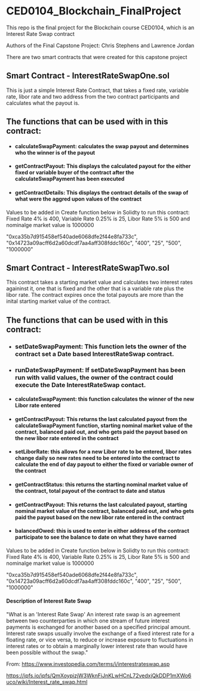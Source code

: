 # CED0104_Blockchain_FinalProject
This repo is the final project for the Blockchain course CED0104, which is an Interest Rate Swap contract

Authors of the Final Capstone Project:
Chris Stephens and Lawrence Jordan

There are two smart contracts that were created for this capstone project

## Smart Contract - InterestRateSwapOne.sol
This is just a simple Interest Rate Contract, that takes a fixed rate, variable rate, libor rate and two address from the two contract participants and calculates what the payout is.

  ## The functions that can be used with in this contract:
 * #### calculateSwapPayment: calculates the swap payout and determines who the winner is of the payout
 * #### getContractPayout: This displays the calculated payout for the either fixed or variable buyer of the contract after the calculateSwapPayment has been executed
 * #### getContractDetails: This displays the contract details of the swap of what were the aggred upon values of the contract

Values to be added in Create function below in Solidty to run this contract: Fixed Rate 4% is 400, Variable Rate 0.25% is 25, Libor Rate 5% is 500 and nominalge market value is 1000000

"0xca35b7d915458ef540ade6068dfe2f44e8fa733c", "0x14723a09acff6d2a60dcdf7aa4aff308fddc160c", "400", "25", "500", "1000000"


## Smart Contract - InterestRateSwapTwo.sol
   This contract takes a starting market value and calculates two interest rates againinst it, one that is fixed and the other that is a variable rate plus the libor rate. The contract expires once the total payouts are more than the inital starting market value of the contract.

   ## The functions that can be used with in this contract:
  * ### setDateSwapPayment: This function lets the owner of the contract set a Date based InterestRateSwap contract.
  * ### runDateSwapPayment: If setDateSwapPayment has been run with valid values, the owner of the contract could execute the Date InterestRateSwap contact.
  * #### calculateSwapPayment: this function calculates the winner of the new Libor rate entered
  * #### getContractPayout: This returns the last calculated payout from the calculateSwapPayment function, starting nominal market value of the contract, balanced paid out, and who gets paid the payout based on the new libor rate entered in the contract
  * #### setLiborRate: this allows for a new Libor rate to be entered, libor rates change daily so new rates need to be entered into the contract to calculate the end of day payout to either the fixed or variable owner of the contract    
  * #### getContractStatus: this returns the starting nominal market value of the contract, total payout of the contract to date and status
  * #### getContractPayout: This returns the last calculated payout, starting nominal market value of the contract, balanced paid out, and who gets paid the payout based on the new libor rate entered in the contract
  * #### balancedOwed: this is used to enter in either address of the contract participate to see the balance to date on what they have earned

Values to be added in Create function below in Solidty to run this contract: Fixed Rate 4% is 400, Variable Rate 0.25% is 25, Libor Rate 5% is 500 and nominalge market value is 1000000

"0xca35b7d915458ef540ade6068dfe2f44e8fa733c", "0x14723a09acff6d2a60dcdf7aa4aff308fddc160c", "400", "25", "500", "1000000"

#### Description of Interest Rate Swap

"What is an 'Interest Rate Swap'
An interest rate swap is an agreement between two counterparties in which one stream of future interest payments is exchanged for another based on a specified principal amount. Interest rate swaps usually involve the exchange of a fixed interest rate for a floating rate, or vice versa, to reduce or increase exposure to fluctuations in interest rates or to obtain a marginally lower interest rate than would have been possible without the swap."

From: https://www.investopedia.com/terms/i/interestrateswap.asp

https://ipfs.io/ipfs/QmXoypizjW3WknFiJnKLwHCnL72vedxjQkDDP1mXWo6uco/wiki/Interest_rate_swap.html
